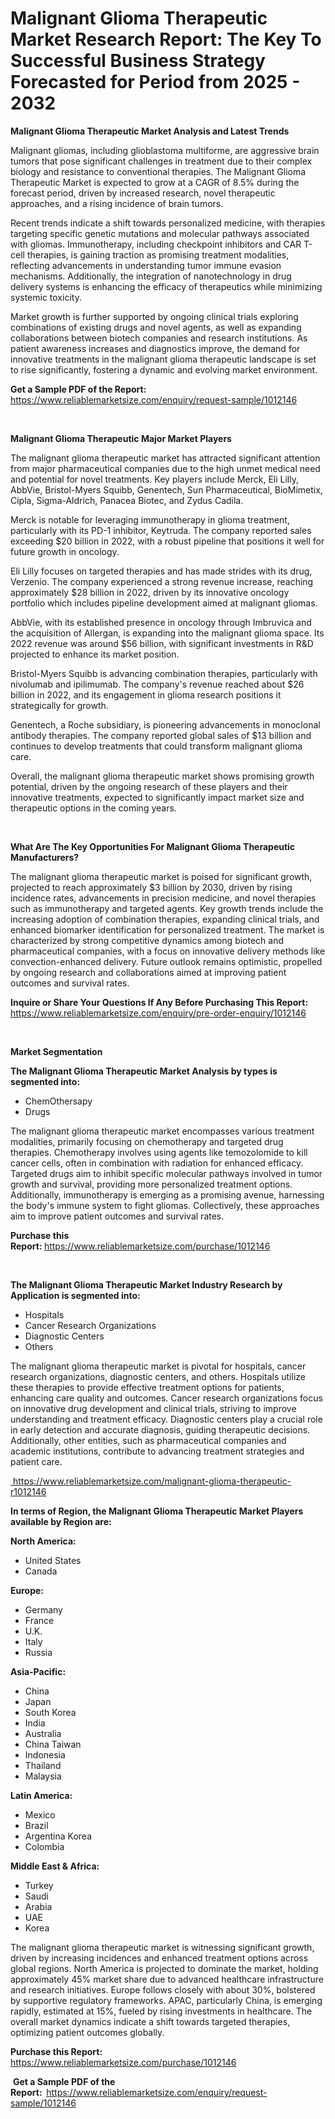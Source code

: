 <p><h1>Malignant Glioma Therapeutic Market Research Report: The Key To Successful Business Strategy Forecasted for Period from 2025 - 2032</h1></p><p><strong>Malignant Glioma Therapeutic Market Analysis and Latest Trends</strong></p>
<p><p>Malignant gliomas, including glioblastoma multiforme, are aggressive brain tumors that pose significant challenges in treatment due to their complex biology and resistance to conventional therapies. The Malignant Glioma Therapeutic Market is expected to grow at a CAGR of 8.5% during the forecast period, driven by increased research, novel therapeutic approaches, and a rising incidence of brain tumors.</p><p>Recent trends indicate a shift towards personalized medicine, with therapies targeting specific genetic mutations and molecular pathways associated with gliomas. Immunotherapy, including checkpoint inhibitors and CAR T-cell therapies, is gaining traction as promising treatment modalities, reflecting advancements in understanding tumor immune evasion mechanisms. Additionally, the integration of nanotechnology in drug delivery systems is enhancing the efficacy of therapeutics while minimizing systemic toxicity.</p><p>Market growth is further supported by ongoing clinical trials exploring combinations of existing drugs and novel agents, as well as expanding collaborations between biotech companies and research institutions. As patient awareness increases and diagnostics improve, the demand for innovative treatments in the malignant glioma therapeutic landscape is set to rise significantly, fostering a dynamic and evolving market environment.</p></p>
<p><strong>Get a Sample PDF of the Report:&nbsp;</strong> <a href="https://www.reliablemarketsize.com/enquiry/request-sample/1012146?utm_campaign=3560&utm_medium=2&utm_source=Github&utm_content=ia&utm_term=19042025&utm_id=malignant-glioma-therapeutic">https://www.reliablemarketsize.com/enquiry/request-sample/1012146</a></p>
<p>&nbsp;</p>
<p><strong>Malignant Glioma Therapeutic Major Market Players</strong></p>
<p><p>The malignant glioma therapeutic market has attracted significant attention from major pharmaceutical companies due to the high unmet medical need and potential for novel treatments. Key players include Merck, Eli Lilly, AbbVie, Bristol-Myers Squibb, Genentech, Sun Pharmaceutical, BioMimetix, Cipla, Sigma-Aldrich, Panacea Biotec, and Zydus Cadila.</p><p>Merck is notable for leveraging immunotherapy in glioma treatment, particularly with its PD-1 inhibitor, Keytruda. The company reported sales exceeding $20 billion in 2022, with a robust pipeline that positions it well for future growth in oncology.</p><p>Eli Lilly focuses on targeted therapies and has made strides with its drug, Verzenio. The company experienced a strong revenue increase, reaching approximately $28 billion in 2022, driven by its innovative oncology portfolio which includes pipeline development aimed at malignant gliomas.</p><p>AbbVie, with its established presence in oncology through Imbruvica and the acquisition of Allergan, is expanding into the malignant glioma space. Its 2022 revenue was around $56 billion, with significant investments in R&D projected to enhance its market position.</p><p>Bristol-Myers Squibb is advancing combination therapies, particularly with nivolumab and ipilimumab. The company's revenue reached about $26 billion in 2022, and its engagement in glioma research positions it strategically for growth.</p><p>Genentech, a Roche subsidiary, is pioneering advancements in monoclonal antibody therapies. The company reported global sales of $13 billion and continues to develop treatments that could transform malignant glioma care.</p><p>Overall, the malignant glioma therapeutic market shows promising growth potential, driven by the ongoing research of these players and their innovative treatments, expected to significantly impact market size and therapeutic options in the coming years.</p></p>
<p>&nbsp;</p>
<p><strong>What Are The Key Opportunities For Malignant Glioma Therapeutic Manufacturers?</strong></p>
<p><p>The malignant glioma therapeutic market is poised for significant growth, projected to reach approximately $3 billion by 2030, driven by rising incidence rates, advancements in precision medicine, and novel therapies such as immunotherapy and targeted agents. Key growth trends include the increasing adoption of combination therapies, expanding clinical trials, and enhanced biomarker identification for personalized treatment. The market is characterized by strong competitive dynamics among biotech and pharmaceutical companies, with a focus on innovative delivery methods like convection-enhanced delivery. Future outlook remains optimistic, propelled by ongoing research and collaborations aimed at improving patient outcomes and survival rates.</p></p>
<p><strong>Inquire or Share Your Questions If Any Before Purchasing This Report:</strong> <a href="https://www.reliablemarketsize.com/enquiry/pre-order-enquiry/1012146?utm_campaign=3560&utm_medium=2&utm_source=Github&utm_content=ia&utm_term=19042025&utm_id=malignant-glioma-therapeutic">https://www.reliablemarketsize.com/enquiry/pre-order-enquiry/1012146</a></p>
<p>&nbsp;</p>
<p><strong>Market Segmentation</strong></p>
<p><strong>The Malignant Glioma Therapeutic Market Analysis by types is segmented into:</strong></p>
<p><ul><li>ChemOthersapy</li><li>Drugs</li></ul></p>
<p><p>The malignant glioma therapeutic market encompasses various treatment modalities, primarily focusing on chemotherapy and targeted drug therapies. Chemotherapy involves using agents like temozolomide to kill cancer cells, often in combination with radiation for enhanced efficacy. Targeted drugs aim to inhibit specific molecular pathways involved in tumor growth and survival, providing more personalized treatment options. Additionally, immunotherapy is emerging as a promising avenue, harnessing the body's immune system to fight gliomas. Collectively, these approaches aim to improve patient outcomes and survival rates.</p></p>
<p><strong>Purchase this Report:&nbsp;</strong><a href="https://www.reliablemarketsize.com/purchase/1012146?utm_campaign=3560&utm_medium=2&utm_source=Github&utm_content=ia&utm_term=19042025&utm_id=malignant-glioma-therapeutic">https://www.reliablemarketsize.com/purchase/1012146</a></p>
<p>&nbsp;</p>
<p><strong>The Malignant Glioma Therapeutic Market Industry Research by Application is segmented into:</strong></p>
<p><ul><li>Hospitals</li><li>Cancer Research Organizations</li><li>Diagnostic Centers</li><li>Others</li></ul></p>
<p><p>The malignant glioma therapeutic market is pivotal for hospitals, cancer research organizations, diagnostic centers, and others. Hospitals utilize these therapies to provide effective treatment options for patients, enhancing care quality and outcomes. Cancer research organizations focus on innovative drug development and clinical trials, striving to improve understanding and treatment efficacy. Diagnostic centers play a crucial role in early detection and accurate diagnosis, guiding therapeutic decisions. Additionally, other entities, such as pharmaceutical companies and academic institutions, contribute to advancing treatment strategies and patient care.</p></p>
<p><a href="https://www.reliablemarketsize.com/malignant-glioma-therapeutic-r1012146?utm_campaign=3560&utm_medium=2&utm_source=Github&utm_content=ia&utm_term=19042025&utm_id=malignant-glioma-therapeutic">&nbsp;https://www.reliablemarketsize.com/malignant-glioma-therapeutic-r1012146</a></p>
<p><strong>In terms of Region, the Malignant Glioma Therapeutic Market Players available by Region are:</strong></p>
<p>
    <p> <strong> North America: </strong>
        <ul>
            <li>United States</li>
            <li>Canada</li>
        </ul>
        </p> 
    <p> <strong> Europe: </strong>
        <ul>
            <li>Germany</li>
            <li>France</li>
            <li>U.K.</li>
            <li>Italy</li>
            <li>Russia</li>
        </ul>
        </p> 
    <p> <strong> Asia-Pacific: </strong>
        <ul>
            <li>China</li>
            <li>Japan</li>
            <li>South Korea</li>
            <li>India</li>
            <li>Australia</li>
            <li>China Taiwan</li>
            <li>Indonesia</li>
            <li>Thailand</li>
            <li>Malaysia</li>
        </ul>
        </p> 
    <p> <strong> Latin America: </strong>
        <ul>
            <li>Mexico</li>
            <li>Brazil</li>
            <li>Argentina Korea</li>
            <li>Colombia</li>
        </ul>
        </p> 
    <p> <strong> Middle East & Africa: </strong>
        <ul>
            <li>Turkey</li>
            <li>Saudi</li>
            <li>Arabia</li>
            <li>UAE</li>
            <li>Korea</li>
        </ul>
    </p>
    </p>
<p><p>The malignant glioma therapeutic market is witnessing significant growth, driven by increasing incidences and enhanced treatment options across global regions. North America is projected to dominate the market, holding approximately 45% market share due to advanced healthcare infrastructure and research initiatives. Europe follows closely with about 30%, bolstered by supportive regulatory frameworks. APAC, particularly China, is emerging rapidly, estimated at 15%, fueled by rising investments in healthcare. The overall market dynamics indicate a shift towards targeted therapies, optimizing patient outcomes globally.</p></p>
<p><strong>Purchase this Report: </strong><a href="https://www.reliablemarketsize.com/purchase/1012146?utm_campaign=3560&utm_medium=2&utm_source=Github&utm_content=ia&utm_term=19042025&utm_id=malignant-glioma-therapeutic">https://www.reliablemarketsize.com/purchase/1012146</a></p>
<p>&nbsp;<strong>Get a Sample PDF of the Report:&nbsp;&nbsp;</strong><a href="https://www.reliablemarketsize.com/enquiry/request-sample/1012146?utm_campaign=3560&utm_medium=2&utm_source=Github&utm_content=ia&utm_term=19042025&utm_id=malignant-glioma-therapeutic">https://www.reliablemarketsize.com/enquiry/request-sample/1012146</a></p>
<p><strong></strong></p>
<p><p></p><p></p><p></p></p>